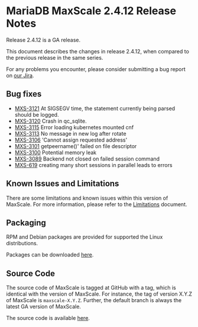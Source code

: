 # MariaDB MaxScale 2.4.12 Release Notes

Release 2.4.12 is a GA release.

This document describes the changes in release 2.4.12, when compared to the
previous release in the same series.

For any problems you encounter, please consider submitting a bug
report on [our Jira](https://jira.mariadb.org/projects/MXS).

## Bug fixes

* [MXS-3121](https://jira.mariadb.org/browse/MXS-3121) At SIGSEGV time, the statement currently being parsed should be logged.
* [MXS-3120](https://jira.mariadb.org/browse/MXS-3120) Crash in qc_sqlite.
* [MXS-3115](https://jira.mariadb.org/browse/MXS-3115) Error loading kubernetes mounted cnf
* [MXS-3113](https://jira.mariadb.org/browse/MXS-3113) No message in new log after rotate
* [MXS-3106](https://jira.mariadb.org/browse/MXS-3106) 'Cannot assign requested address'
* [MXS-3101](https://jira.mariadb.org/browse/MXS-3101) getpeername()' failed on file descriptor
* [MXS-3100](https://jira.mariadb.org/browse/MXS-3100) Potential memory leak
* [MXS-3089](https://jira.mariadb.org/browse/MXS-3089) Backend not closed on failed session command
* [MXS-619](https://jira.mariadb.org/browse/MXS-619) creating many short sessions in parallel leads to errors

## Known Issues and Limitations

There are some limitations and known issues within this version of MaxScale.
For more information, please refer to the [Limitations](../About/Limitations.md) document.

## Packaging

RPM and Debian packages are provided for supported the Linux distributions.

Packages can be downloaded [here](https://mariadb.com/downloads/#mariadb_platform-mariadb_maxscale).

## Source Code

The source code of MaxScale is tagged at GitHub with a tag, which is identical
with the version of MaxScale. For instance, the tag of version X.Y.Z of MaxScale
is `maxscale-X.Y.Z`. Further, the default branch is always the latest GA version
of MaxScale.

The source code is available [here](https://github.com/mariadb-corporation/MaxScale).
